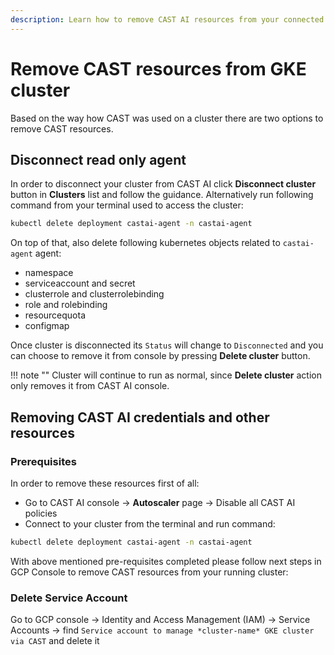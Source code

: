 ```yaml
---
description: Learn how to remove CAST AI resources from your connected GKE cluster.
---
```


# Remove CAST resources from GKE cluster

Based on the way how CAST was used on a cluster there are two options to remove CAST resources.

## Disconnect read only agent

In order to disconnect your cluster from CAST AI click **Disconnect cluster** button in **Clusters** list and follow the guidance.  Alternatively run following command from your terminal used to access the cluster:

```bash
kubectl delete deployment castai-agent -n castai-agent
```

On top of that, also delete following kubernetes objects related to `castai-agent` agent:

- namespace
- serviceaccount and secret
- clusterrole and clusterrolebinding
- role and rolebinding
- resourcequota
- configmap

Once cluster is disconnected its `Status` will change to `Disconnected` and you can choose to remove it from console by pressing **Delete cluster** button.

!!! note ""
    Cluster will continue to run as normal, since **Delete cluster** action only removes it from CAST AI console.

## Removing CAST AI credentials and other resources

### Prerequisites

In order to remove these resources first of all:

- Go to CAST AI console → **Autoscaler** page → Disable all CAST AI policies
- Connect to your cluster from the terminal and run command:

```bash
kubectl delete deployment castai-agent -n castai-agent
```

With above mentioned pre-requisites completed please follow next steps in GCP Console to remove CAST resources from your running cluster:

### Delete Service Account

Go to GCP console → Identity and Access Management (IAM) → Service Accounts → find `Service account to manage *cluster-name* GKE cluster via CAST` and delete it
